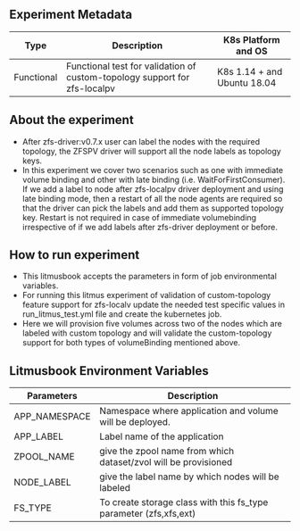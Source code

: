 ## Experiment Metadata

| Type       | Description                                             |  K8s Platform and OS        |
| ---------- | --------------------------------------------------------|  ----------------------     |
| Functional | Functional test for validation of custom-topology support for zfs-localpv                 | K8s 1.14 + and Ubuntu 18.04 |

## About the experiment

- After zfs-driver:v0.7.x user can label the nodes with the required topology, the ZFSPV driver will support all the node labels as topology keys.
- In this experiment we cover two scenarios such as one with immediate volume binding and other with late binding (i.e. WaitForFirstConsumer). If we add a label to node after zfs-localpv driver deployment and using late binding mode, then a restart of all the node agents are required so that the driver can pick the labels and add them as supported topology key. Restart is not required in case of immediate volumebinding irrespective of if we add labels after zfs-driver deployment or before.

## How to run experiment

- This litmusbook accepts the parameters in form of job environmental variables.
- For running this litmus experiment of validation of custom-topology feature support for zfs-localv update the needed test specific values in run_litmus_test.yml file and create the kubernetes job.
- Here we will provision five volumes across two of the nodes which are labeled with custom topology and will validate the custom-topology support for both types of volumeBinding mentioned above.

## Litmusbook Environment Variables

| Parameters    | Description                                            |
| ------------- | ------------------------------------------------------ |
| APP_NAMESPACE | Namespace where application and volume will be deployed.    |
| APP_LABEL     | Label name of the application                     |
| ZPOOL_NAME    | give the zpool name from which dataset/zvol will be provisioned  |
| NODE_LABEL    | give the label name by which nodes will be labeled               |
| FS_TYPE       | To create storage class with this fs_type parameter (zfs,xfs,ext)               |






